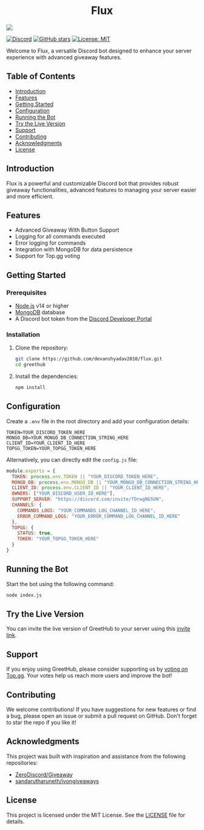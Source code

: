 <h1 align="center"> Flux </h1>

<img align="center" src="https://media.discordapp.net/attachments/1149027807054278666/1248015425590263910/20240606_020145.jpg?ex=66622070&is=6660cef0&hm=b2ba25badd5b0bd1390e3bb969da0fc2379ef73519091fec5dc3f47fcdb0f41f&">

[![Discord](https://img.shields.io/discord/974995947379646534?label=Discord&logo=discord)](https://discord.com/invite/VDPp2g5ECU)
[![GitHub stars](https://img.shields.io/github/stars/devanshyadav2010/flux?style=social)](https://github.com/og-devcords/flux)
[![License: MIT](https://img.shields.io/badge/License-MIT-yellow.svg)](https://opensource.org/licenses/MIT)

Welcome to Flux, a versatile Discord bot designed to enhance your server experience with advanced giveaway features.

## Table of Contents
- [Introduction](#introduction)
- [Features](#features)
- [Getting Started](#getting-started)
- [Configuration](#configuration)
- [Running the Bot](#running-the-bot)
- [Try the Live Version](#try-the-live-version)
- [Support](#support)
- [Contributing](#contributing)
- [Acknowledgments](#acknowledgments)
- [License](#license)

## Introduction
Flux is a powerful and customizable Discord bot that provides robust giveaway functionalities, advanced features to managing your server easier and more efficient.

## Features
- Advanced Giveaway With Button Support
- Logging for all commands executed
- Error logging for commands
- Integration with MongoDB for data persistence
- Support for Top.gg voting

## Getting Started

### Prerequisites
- [Node.js](https://nodejs.org/en/download/) v14 or higher
- [MongoDB](https://www.mongodb.com/) database
- A Discord bot token from the [Discord Developer Portal](https://discord.com/developers/applications)

### Installation
1. Clone the repository:
   ```bash
   git clone https://github.com/devanshyadav2010/flux.git
   cd greethub
   ```

2. Install the dependencies:
   ```bash
   npm install
   ```

## Configuration
Create a `.env` file in the root directory and add your configuration details:
```env
TOKEN=YOUR_DISCORD_TOKEN_HERE
MONGO_DB=YOUR_MONGO_DB_CONNECTION_STRING_HERE
CLIENT_ID=YOUR_CLIENT_ID_HERE
TOPGG_TOKEN=YOUR_TOPGG_TOKEN_HERE
```

Alternatively, you can directly edit the `config.js` file:
```javascript
module.exports = {
  TOKEN: process.env.TOKEN || "YOUR_DISCORD_TOKEN_HERE",
  MONGO_DB: process.env.MONGO_DB || "YOUR_MONGO_DB_CONNECTION_STRING_HERE",
  CLIENT_ID: process.env.CLIENT_ID || "YOUR_CLIENT_ID_HERE",
  OWNERS: ["YOUR_DISCORD_USER_ID_HERE"],
  SUPPORT_SERVER: "https://discord.com/invite/fDrwgNG5UN",
  CHANNELS: {
    COMMANDS_LOGS: "YOUR_COMMANDS_LOG_CHANNEL_ID_HERE",
    ERROR_COMMAND_LOGS: "YOUR_ERROR_COMMAND_LOG_CHANNEL_ID_HERE"
  },
  TOPGG: {
    STATUS: true,
    TOKEN: "YOUR_TOPGG_TOKEN_HERE"
  }
}
```

## Running the Bot
Start the bot using the following command:
```bash
node index.js
```

## Try the Live Version
You can invite the live version of GreetHub to your server using this [invite link](https://discord.com/oauth2/authorize?client_id=1043601146004115556&permissions=4397509640183&scope=bot%20applications.commands).

## Support
If you enjoy using GreetHub, please consider supporting us by [voting on Top.gg](https://top.gg/bot/1043601146004115556/vote). Your votes help us reach more users and improve the bot!

## Contributing
We welcome contributions! If you have suggestions for new features or find a bug, please open an issue or submit a pull request on GitHub. Don't forget to star the repo if you like it!

## Acknowledgments
This project was built with inspiration and assistance from the following repositories:
- [ZeroDiscord/Giveaway](https://github.com/ZeroDiscord/Giveaway)
- [sandarutharuneth/ivongiveaways](https://github.com/sandarutharuneth/ivongiveaways)

## License
This project is licensed under the MIT License. See the [LICENSE](LICENSE) file for details.
